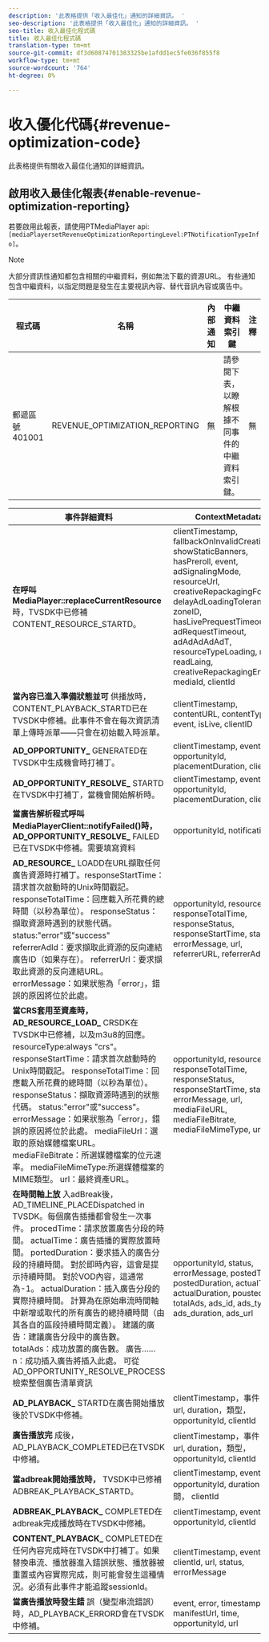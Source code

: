 ```yaml
---
description: '此表格提供「收入最佳化」通知的詳細資訊。 '
seo-description: '此表格提供「收入最佳化」通知的詳細資訊。 '
seo-title: 收入最佳化程式碼
title: 收入最佳化程式碼
translation-type: tm+mt
source-git-commit: df3d60874701383325be1afdd1ec5fe036f855f8
workflow-type: tm+mt
source-wordcount: '764'
ht-degree: 0%

---
```



# 收入優化代碼{#revenue-optimization-code}

此表格提供有關收入最佳化通知的詳細資訊。

## 啟用收入最佳化報表{#enable-revenue-optimization-reporting}

若要啟用此報表，請使用PTMediaPlayer api:`[mediaPlayersetRevenueOptimizationReportingLevel:PTNotificationTypeInfo]`。

>[!NOTE]
>
>大部分資訊性通知都包含相關的中繼資料，例如無法下載的資源URL。 有些通知包含中繼資料，以指定問題是發生在主要視訊內容、替代音訊內容或廣告中。

| 程式碼 | 名稱 | 內部通知 | 中繼資料索引鍵 | 注釋 |
|---|---|---|---|---|
| 郵遞區號401001 | REVENUE_OPTIMIZATION_REPORTING | 無 | 請參閱下表，以瞭解根據不同事件的中繼資料索引鍵。 | 無 |

| 事件詳細資料 | ContextMetadata |
|---|---|
| **在呼叫MediaPlayer::replaceCurrentResource** 時，TVSDK中已修補CONTENT_RESOURCE_STARTD。 | clientTimestamp, fallbackOnInvalidCreative, showStaticBanners, hasPreroll, event, adSignalingMode, resourceUrl, creativeRepackagingFormat, delayAdLoadingTolerance, zoneID, hasLivePrequestTimeout, adRequestTimeout, adAdAdAdAdT, resourceTypeLoading, res, readLaing, creativeRepackagingEnabled, mediaId, clientId |
| **當內容已進入準備狀態並可** 供播放時，CONTENT_PLAYBACK_STARTD已在TVSDK中修補。此事件不會在每次資訊清單上傳時派單——只會在初始載入時派單。 | clientTimestamp, contentURL, contentType, event, isLive, clientID |
| **AD_OPPORTUNITY_** GENERATED在TVSDK中生成機會時打補丁。 | clientTimestamp, event, opportunityId, placementDuration, clientId |
| **AD_OPPORTUNITY_RESOLVE_** STARTD在TVSDK中打補丁，當機會開始解析時。 | clientTimestamp, event, opportunityId, placementDuration, clientId |
| **當廣告解析程式呼叫MediaPlayerClient::notifyFailed()時，AD_OPPORTUNITY_RESOLVE_** FAILED已在TVSDK中修補。需要填寫資料 | opportunityId, notificationAD |
| **AD_RESOURCE_** LOADD在URL擷取任何廣告資源時打補丁。responseStartTime：請求首次啟動時的Unix時間戳記。 responseTotalTime：回應載入所花費的總時間（以秒為單位）。 responseStatus：擷取資源時遇到的狀態代碼。 status:&quot;error&quot;或&quot;success&quot; referrerAdId：要求擷取此資源的反向連結廣告ID（如果存在）。 referrerUrl：要求擷取此資源的反向連結URL。 errorMessage：如果狀態為「error」，錯誤的原因將位於此處。 | opportunityId, resourceType, responseTotalTime, responseStatus, responseStartTime, status, errorMessage, url, referrerURL, referrerAdId |
| **當CRS套用至資產時，AD_RESOURCE_LOAD_** CRSDK在TVSDK中已修補，以及m3u8的回應。resourceType:always &quot;crs&quot;。 responseStartTime：請求首次啟動時的Unix時間戳記。 responseTotalTime：回應載入所花費的總時間（以秒為單位）。 responseStatus：擷取資源時遇到的狀態代碼。 status:&quot;error&quot;或&quot;success&quot;。 errorMessage：如果狀態為「error」，錯誤的原因將位於此處。 mediaFileUrl：選取的原始媒體檔案URL。 mediaFileBitrate：所選媒體檔案的位元速率。 mediaFileMimeType:所選媒體檔案的MIME類型。 url：最終資產URL。 | opportunityId, resourceType, responseTotalTime, responseStatus, responseStartTime, status, errorMessage, url, mediaFileURL, mediaFileBitrate, mediaFileMimeType, url |
| **在時間軸上放** 入adBreak後，AD_TIMELINE_PLACEDispatched in TVSDK。每個廣告插播都會發生一次事件。 procedTime：請求放置廣告分段的時間。 actualTime：廣告插播的實際放置時間。 portedDuration：要求插入的廣告分段的持續時間。 對於即時內容，這會是提示持續時間。 對於VOD內容，這通常為-1。 actualDuration：插入廣告分段的實際持續時間。 計算為在原始串流時間軸中新增或取代的所有廣告的總持續時間（由其各自的區段持續時間定義）。 建議的廣告：建議廣告分段中的廣告數。 totalAds：成功放置的廣告數。 廣告……n：成功插入廣告將插入此處。 可從AD_OPPORTUNITY_RESOLVE_PROCESS檢索整個廣告清單資訊 | opportunityId, status, errorMessage, postedTime, postedDuration, actualTime, actualDuration, poustedAds, totalAds, ads_id, ads_type, ads_duration, ads_url |
| **AD_PLAYBACK_** STARTD在廣告開始播放後於TVSDK中修補。 | clientTimestamp，事件， id, url, duration，類型， opportunityId, clientId |
| **廣告播放完** 成後，AD_PLAYBACK_COMPLETED已在TVSDK中修補。 | clientTimestamp，事件， id, url, duration，類型， opportunityId, clientId |
| **當adbreak開始播放時，** TVSDK中已修補ADBREAK_PLAYBACK_STARTD。 | clientTimestamp, event, opportunityId, duration，時間， clientId |
| **ADBREAK_PLAYBACK_** COMPLETED在adbreak完成播放時在TVSDK中修補。 | clientTimestamp, event, opportunityId, clientId |
| **CONTENT_PLAYBACK_** COMPLETED在任何內容完成時在TVSDK中打補丁。如果替換串流、播放器進入錯誤狀態、播放器被重置或內容實際完成，則可能會發生這種情況。必須有此事件才能追蹤sessionId。 | clientTimestamp, event, clientId, url, status, errorMessage |
| **當廣告播放時發生錯** 誤（變型串流錯誤）時，AD_PLAYBACK_ERRORD會在TVSDK中修補。 | event, error, timestamp, manifestUrl, time, opportunityId, url |
